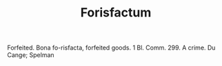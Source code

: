---
title: Forisfactum
letter: F
permalink: "/definitions/bld-forisfactum.html"
body: Forfeited. Bona fo-risfacta, forfeited goods. 1 Bl. Comm. 299. A crime. Du Cange;
  Spelman
published_at: '2018-07-07'
source: Black's Law Dictionary 2nd Ed (1910)
layout: post
---